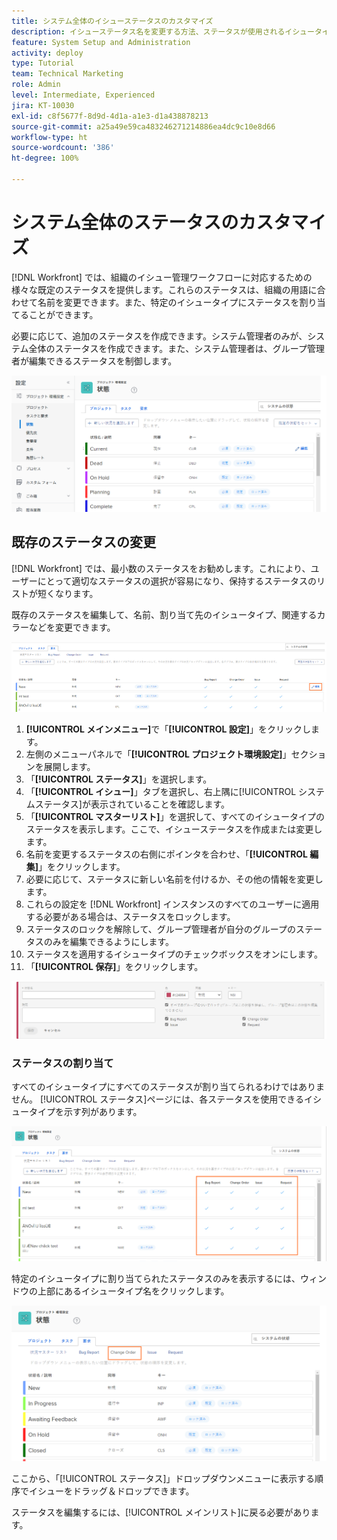```yaml
---
title: システム全体のイシューステータスのカスタマイズ
description: イシューステータス名を変更する方法、ステータスが使用されるイシュータイプを制御する方法、グループレベルのカスタマイズ用にステータスをロック／ロック解除する方法について説明します。
feature: System Setup and Administration
activity: deploy
type: Tutorial
team: Technical Marketing
role: Admin
level: Intermediate, Experienced
jira: KT-10030
exl-id: c8f5677f-8d9d-4d1a-a1e3-d1a438878213
source-git-commit: a25a49e59ca483246271214886ea4dc9c10e8d66
workflow-type: ht
source-wordcount: '386'
ht-degree: 100%

---
```


# システム全体のステータスのカスタマイズ

[!DNL Workfront] では、組織のイシュー管理ワークフローに対応するための様々な既定のステータスを提供します。これらのステータスは、組織の用語に合わせて名前を変更できます。また、特定のイシュータイプにステータスを割り当てることができます。

必要に応じて、追加のステータスを作成できます。システム管理者のみが、システム全体のステータスを作成できます。また、システム管理者は、グループ管理者が編集できるステータスを制御します。

![設定の[!UICONTROL ステータス]ページにある「イシュー」タブ](assets/admin-fund-all-issue-statuses.png)

## 既存のステータスの変更

[!DNL Workfront] では、最小数のステータスをお勧めします。これにより、ユーザーにとって適切なステータスの選択が容易になり、保持するステータスのリストが短くなります。

既存のステータスを編集して、名前、割り当て先のイシュータイプ、関連するカラーなどを変更できます。

![「[!UICONTROL 編集]」オプションがハイライト表示されたイシューステータスリスト](assets/admin-fund-edit-issue-status.png)

1. **[!UICONTROL メインメニュー]**&#x200B;で「**[!UICONTROL 設定]**」をクリックします。
1. 左側のメニューパネルで「**[!UICONTROL プロジェクト環境設定]**」セクションを展開します。
1. 「**[!UICONTROL ステータス]**」を選択します。
1. 「**[!UICONTROL イシュー]**」タブを選択し、右上隅に[!UICONTROL システムステータス]が表示されていることを確認します。
1. 「**[!UICONTROL マスターリスト]**」を選択して、すべてのイシュータイプのステータスを表示します。ここで、イシューステータスを作成または変更します。
1. 名前を変更するステータスの右側にポインタを合わせ、「**[!UICONTROL 編集]**」をクリックします。
1. 必要に応じて、ステータスに新しい名前を付けるか、その他の情報を変更します。
1. これらの設定を [!DNL Workfront] インスタンスのすべてのユーザーに適用する必要がある場合は、ステータスをロックします。
1. ステータスのロックを解除して、グループ管理者が自分のグループのステータスのみを編集できるようにします。
1. ステータスを適用するイシュータイプのチェックボックスをオンにします。
1. 「**[!UICONTROL 保存]**」をクリックします。

![新しいステータスを作成するためのウィンドウ](assets/admin-fund-edit-issue-status-2.png)

### ステータスの割り当て

すべてのイシュータイプにすべてのステータスが割り当てられるわけではありません。 [!UICONTROL ステータス]ページには、各ステータスを使用できるイシュータイプを示す列があります。

![ステータスページの「イシュー」タブでハイライト表示された変更依頼](assets/admin-fund-issue-type-statuses.png)


特定のイシュータイプに割り当てられたステータスのみを表示するには、ウィンドウの上部にあるイシュータイプ名をクリックします。

![列がハイライト表示された[!UICONTROL ステータス]ページの「イシュー」タブ](assets/admin-fund-statuses-issue-type.png)

ここから、「[!UICONTROL ステータス]」ドロップダウンメニューに表示する順序でイシューをドラッグ＆ドロップできます。

ステータスを編集するには、[!UICONTROL メインリスト]に戻る必要があります。
